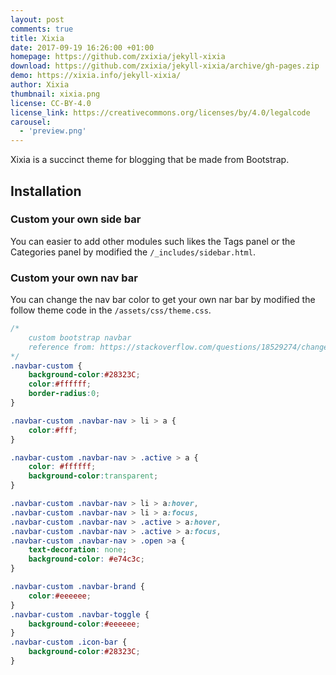 ```yaml
---
layout: post
comments: true
title: Xixia
date: 2017-09-19 16:26:00 +01:00
homepage: https://github.com/zxixia/jekyll-xixia
download: https://github.com/zxixia/jekyll-xixia/archive/gh-pages.zip
demo: https://xixia.info/jekyll-xixia/
author: Xixia
thumbnail: xixia.png
license: CC-BY-4.0
license_link: https://creativecommons.org/licenses/by/4.0/legalcode
carousel:
  - 'preview.png'
---
```


Xixia is a succinct theme for blogging that be made from Bootstrap.

## Installation

### Custom your own side bar

You can easier to add other modules such likes the Tags panel or the Categories panel by modified the `/_includes/sidebar.html`.

### Custom your own nav bar

You can change the nav bar color to get your own nar bar by modified the follow theme code in the `/assets/css/theme.css`.

```css
/* 
    custom bootstrap navbar
    reference from: https://stackoverflow.com/questions/18529274/change-navbar-color-in-twitter-bootstrap-3 
*/
.navbar-custom {
    background-color:#28323C;
    color:#ffffff;
    border-radius:0;
}

.navbar-custom .navbar-nav > li > a {
    color:#fff;
}

.navbar-custom .navbar-nav > .active > a {
    color: #ffffff;
    background-color:transparent;
}

.navbar-custom .navbar-nav > li > a:hover,
.navbar-custom .navbar-nav > li > a:focus,
.navbar-custom .navbar-nav > .active > a:hover,
.navbar-custom .navbar-nav > .active > a:focus,
.navbar-custom .navbar-nav > .open >a {
    text-decoration: none;
    background-color: #e74c3c;
}

.navbar-custom .navbar-brand {
    color:#eeeeee;
}
.navbar-custom .navbar-toggle {
    background-color:#eeeeee;
}
.navbar-custom .icon-bar {
    background-color:#28323C;
}
```
